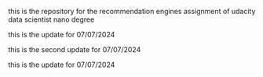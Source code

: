 this is the repository for the recommendation engines assignment of udacity data scientist nano degree

this is the update for 07/07/2024

this is the second update for 07/07/2024

this is the update for 07/07/2024